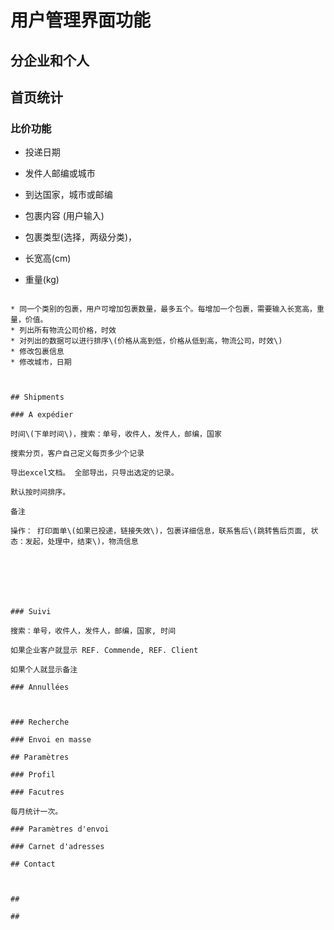 # 用户管理界面功能

## 分企业和个人

## 首页统计

### 比价功能

* 投递日期
* 发件人邮编或城市



* 到达国家，城市或邮编



* 包裹内容 \(用户输入\)
* 包裹类型\(选择，两级分类\)，
* 长宽高\(cm\)
* 重量\(kg\)

~~~~

* 同一个类别的包裹，用户可增加包裹数量，最多五个。每增加一个包裹，需要输入长宽高，重量，价值。
* 列出所有物流公司价格，时效
* 对列出的数据可以进行排序\(价格从高到低，价格从低到高，物流公司，时效\)
* 修改包裹信息
* 修改城市，日期



## Shipments

### A expédier

时间\(下单时间\)，搜索：单号，收件人，发件人，邮编，国家

搜索分页，客户自己定义每页多少个记录

导出excel文档。 全部导出，只导出选定的记录。

默认按时间排序。

备注

操作： 打印面单\(如果已投递，链接失效\)，包裹详细信息，联系售后\(跳转售后页面, 状态：发起，处理中，结束\)，物流信息







### Suivi

搜索：单号，收件人，发件人，邮编，国家, 时间

如果企业客户就显示 REF. Commende, REF. Client

如果个人就显示备注

### Annullées



### Recherche

### Envoi en masse

## Paramètres

### Profil

### Facutres

每月统计一次。

### Paramètres d'envoi

### Carnet d'adresses

## Contact



## 

## 

